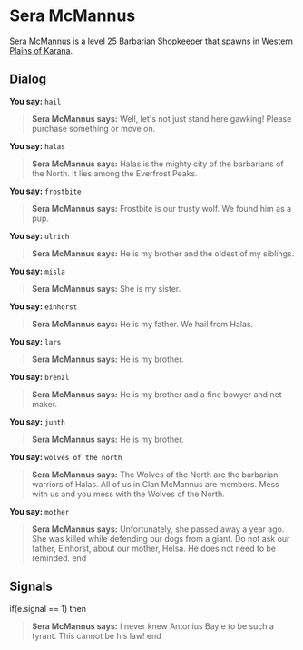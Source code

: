 # Sera McMannus



[Sera McMannus](/npc/12095) is a level 25 Barbarian Shopkeeper that spawns in [Western Plains of Karana](/zone/12).



## Dialog

**You say:** `hail`



>**Sera McMannus says:** Well, let's not just stand here gawking! Please purchase something or move on.

**You say:** `halas`





>**Sera McMannus says:** Halas is the mighty city of the barbarians of the North. It lies among the Everfrost Peaks.

**You say:** `frostbite`




>**Sera McMannus says:** Frostbite is our trusty wolf. We found him as a pup.



**You say:** `ulrich`




>**Sera McMannus says:** He is my brother and the oldest of my siblings.

**You say:** `misla`




>**Sera McMannus says:** She is my sister.

**You say:** `einhorst`




>**Sera McMannus says:** He is my father. We hail from Halas.

**You say:** `lars`




>**Sera McMannus says:** He is my brother.

**You say:** `brenzl`




>**Sera McMannus says:** He is my brother and a fine bowyer and net maker.

**You say:** `junth`




>**Sera McMannus says:** He is my brother.





**You say:** `wolves of the north`




>**Sera McMannus says:** The Wolves of the North are the barbarian warriors of Halas. All of us in Clan McMannus are members. Mess with us and you mess with the Wolves of the North.


**You say:** `mother`




>**Sera McMannus says:** Unfortunately, she passed away a year ago. She was killed while defending our dogs from a giant. Do not ask our father, Einhorst, about our mother, Helsa. He does not need to be reminded.
end



## Signals

if(e.signal == 1) then


>**Sera McMannus says:** I never knew Antonius Bayle to be such a tyrant. This cannot be his law!
end
